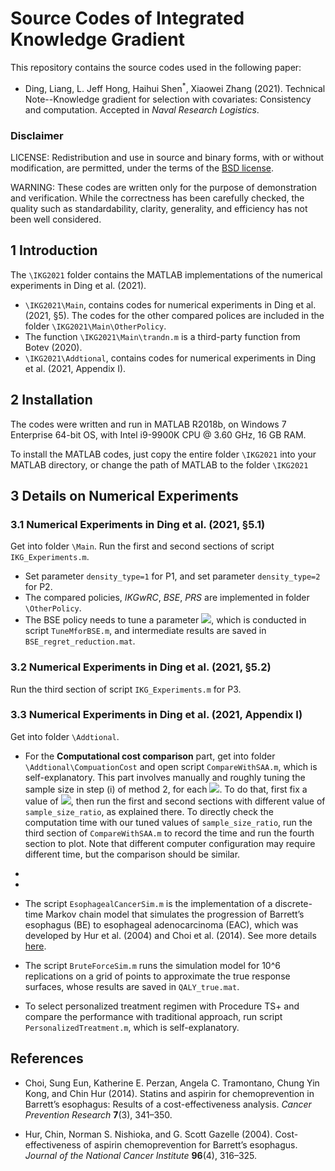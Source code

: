 # Source Codes of Integrated Knowledge Gradient

This repository contains the source codes used in the following paper:
* Ding, Liang, L. Jeff Hong, Haihui Shen<sup>*</sup>, Xiaowei Zhang (2021). Technical Note--Knowledge gradient for selection with covariates: Consistency and computation. Accepted in *Naval Research Logistics*.

### Disclaimer
LICENSE: Redistribution and use in source and binary forms, with or without modification, are permitted, under the terms of the [BSD license](./BSD_License.txt).

WARNING: These codes are written only for the purpose of demonstration and verification. While the correctness has been carefully checked, the quality such as standardability,
clarity, generality, and efficiency has not been well considered.

## 1 Introduction
The `\IKG2021` folder contains the MATLAB implementations of the numerical experiments in Ding et al. (2021).
* `\IKG2021\Main`, contains codes for numerical experiments in Ding et al. (2021, §5).
The codes for the other compared polices are included in the folder `\IKG2021\Main\OtherPolicy`.
* The function `\IKG2021\Main\trandn.m` is a third-party function from Botev (2020).
* `\IKG2021\Addtional`, contains codes for numerical experiments in Ding et al. (2021, Appendix I).

## 2 Installation
The codes were written and run in MATLAB R2018b, on Windows 7 Enterprise 64-bit OS,
with Intel i9-9900K CPU @ 3.60 GHz, 16 GB RAM.

To install the MATLAB codes, just copy the entire folder `\IKG2021` into your MATLAB directory, or change the path of MATLAB to the folder `\IKG2021`

## 3 Details on Numerical Experiments
### 3.1 Numerical Experiments in Ding et al. (2021, §5.1)
Get into folder `\Main`. Run the first and second sections of script `IKG_Experiments.m`. 
* Set parameter `density_type=1` for P1, and set parameter `density_type=2` for P2.
* The compared policies, *IKGwRC*, *BSE*, *PRS* are implemented in folder `\OtherPolicy`.
* The BSE policy needs to tune a parameter
<img src="https://latex.codecogs.com/svg.latex?{M}">,
which is conducted in script `TuneMforBSE.m`,
and intermediate results are saved in `BSE_regret_reduction.mat`. 

### 3.2 Numerical Experiments in Ding et al. (2021, §5.2)
Run the third section of script `IKG_Experiments.m` for P3.

### 3.3 Numerical Experiments in Ding et al. (2021, Appendix I)
Get into folder `\Addtional`.
* For the **Computational cost comparison** part, get into folder `\Addtional\CompuationCost` and open script `CompareWithSAA.m`, which is self-explanatory. This part involves manually and roughly tuning the sample size in step (i) of method 2, for each
<img src="https://latex.codecogs.com/svg.latex?{d=1,\ldots,7}">.
To do that, first fix a value of
<img src="https://latex.codecogs.com/svg.latex?{d}">,
then run the first and second sections with different value of `sample_size_ratio`, as explained there.
To directly check the computation time with our tuned values of `sample_size_ratio`, run the third section of `CompareWithSAA.m` to record the time and run the fourth section to plot.
Note that different computer configuration may require different time, but the comparison should be similar.
* 
* 
* The script `EsophagealCancerSim.m` is the implementation of a discrete-time Markov chain model that simulates the progression of Barrett’s esophagus (BE) to esophageal
adenocarcinoma (EAC), which was developed by Hur et al. (2004) and Choi et al. (2014). See more details [here](https://simopt.github.io/ECSim).

* The script `BruteForceSim.m` runs the simulation model for 10^6 replications on a grid of points to approximate the true response surfaces, whose results are saved in `QALY_true.mat`.

* To select personalized treatment regimen with Procedure TS+ and compare the performance with traditional approach, run script `PersonalizedTreatment.m`, which
is self-explanatory.

## References
* Choi, Sung Eun, Katherine E. Perzan, Angela C. Tramontano, Chung Yin Kong, and Chin Hur (2014). Statins and aspirin for chemoprevention in Barrett’s esophagus: Results
of a cost-effectiveness analysis. *Cancer Prevention Research* **7**(3), 341–350.

* Hur, Chin, Norman S. Nishioka, and G. Scott Gazelle (2004). Cost-effectiveness of aspirin chemoprevention for Barrett’s esophagus. *Journal of the National Cancer Institute* **96**(4), 316–325.
